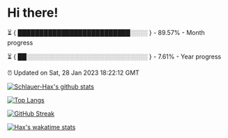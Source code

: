 # Hi there!

⏳ { ██████████████████████████░░░░ } - 89.57% - Month progress

⏳ { ██░░░░░░░░░░░░░░░░░░░░░░░░░░░░ } - 7.61% - Year progress

⏰ Updated on Sat, 28 Jan 2023 18:22:12 GMT


[![Schlauer-Hax's github stats](https://github-readme-stats.vercel.app/api?username=Schlauer-Hax&show_icons=true&theme=dark&count_private=true)](https://github.com/Schlauer-Hax)


[![Top Langs](https://github-readme-stats.vercel.app/api/top-langs/?username=Schlauer-Hax&layout=compact&theme=dark)](https://github.com/Schlauer-Hax?tab=repositories)

[![GitHub Streak](https://streak-stats.demolab.com?user=Schlauer-Hax&theme=dark)](https://git.io/streak-stats)

[![Hax's wakatime stats](https://github-readme-stats.vercel.app/api/wakatime?username=Hax&theme=dark)](https://wakatime.com/@Hax)

